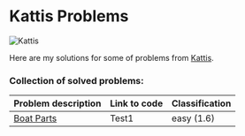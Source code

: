 # Kattis Problems

![Kattis](https://open.kattis.com/images/site/header/logo-empty.png?0bb770=)

Here are my solutions for some of problems from  [Kattis](https://open.kattis.com/").

### Collection of solved problems:

| Problem description     | Link to code      | Classification     |
| ------------- | ---------------- | -------- |
| [Boat Parts]([https://open.kattis.com/](https://open.kattis.com/problems/boatparts"))          | Test1         | easy (1.6)  |

